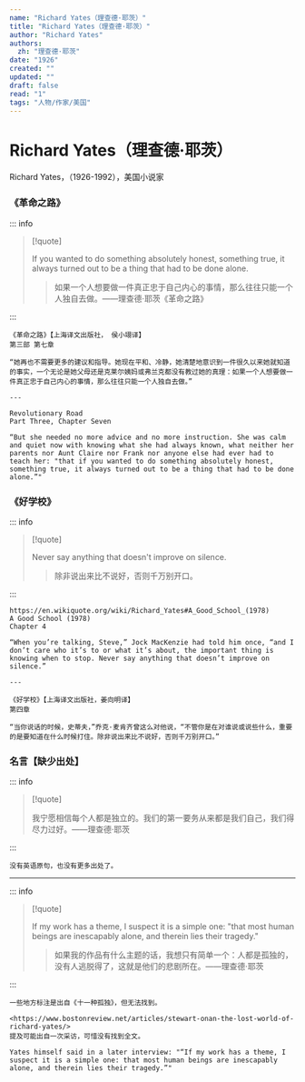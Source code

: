 ```yaml
---
name: "Richard Yates（理查德·耶茨）"
title: "Richard Yates（理查德·耶茨）"
author: "Richard Yates"
authors:
  zh: "理查德·耶茨"
date: "1926"
created: ""
updated: ""
draft: false
read: "1"
tags: "人物/作家/美国"
---
```


# Richard Yates（理查德·耶茨）

Richard Yates，（1926-1992），美国小说家

### 《革命之路》

::: info

> [!quote]
>
> If you wanted to do something absolutely honest, something true, it always turned out to be a thing that had to be done alone.
>
> > 如果一个人想要做一件真正忠于自己内心的事情，那么往往只能一个人独自去做。——理查德·耶茨《革命之路》

:::

```
《革命之路》【上海译文出版社， 侯小翊译】
第三部 第七章

“她再也不需要更多的建议和指导。她现在平和、冷静，她清楚地意识到一件很久以来她就知道的事实，一个无论是她父母还是克莱尔姨妈或弗兰克都没有教过她的真理：如果一个人想要做一件真正忠于自己内心的事情，那么往往只能一个人独自去做。”

---

Revolutionary Road
Part Three, Chapter Seven

“But she needed no more advice and no more instruction. She was calm and quiet now with knowing what she had always known, what neither her parents nor Aunt Claire nor Frank nor anyone else had ever had to teach her: "that if you wanted to do something absolutely honest, something true, it always turned out to be a thing that had to be done alone.”"
```

### 《好学校》

::: info

> [!quote]
>
> Never say anything that doesn't improve on silence.
>
> > 除非说出来比不说好，否则千万别开口。

:::

```
https://en.wikiquote.org/wiki/Richard_Yates#A_Good_School_(1978)
A Good School (1978)
Chapter 4

“When you’re talking, Steve,” Jock MacKenzie had told him once, “and I don’t care who it’s to or what it’s about, the important thing is knowing when to stop. Never say anything that doesn’t improve on silence.”

---

《好学校》【上海译文出版社，姜向明译】
第四章

“当你说话的时候，史蒂夫，”乔克·麦肯齐曾这么对他说，“不管你是在对谁说或说些什么，重要的是要知道在什么时候打住。除非说出来比不说好，否则千万别开口。”

```

### 名言【缺少出处】

::: info

> [!quote]
>
> 我宁愿相信每个人都是独立的。我们的第一要务从来都是我们自己，我们得尽力过好。——理查德·耶茨

:::

```
没有英语原句，也没有更多出处了。
```

---

::: info

> [!quote]
>
> If my work has a theme, I suspect it is a simple one: "that most human beings are inescapably alone, and therein lies their tragedy."
>
> > 如果我的作品有什么主题的话，我想只有简单一个：人都是孤独的，没有人逃脱得了，这就是他们的悲剧所在。——理查德·耶茨

:::

```
一些地方标注是出自《十一种孤独》，但无法找到。

<https://www.bostonreview.net/articles/stewart-onan-the-lost-world-of-richard-yates/>
提及可能出自一次采访，可惜没有找到全文。

Yates himself said in a later interview: "“If my work has a theme, I suspect it is a simple one: that most human beings are inescapably alone, and therein lies their tragedy.”"

```
